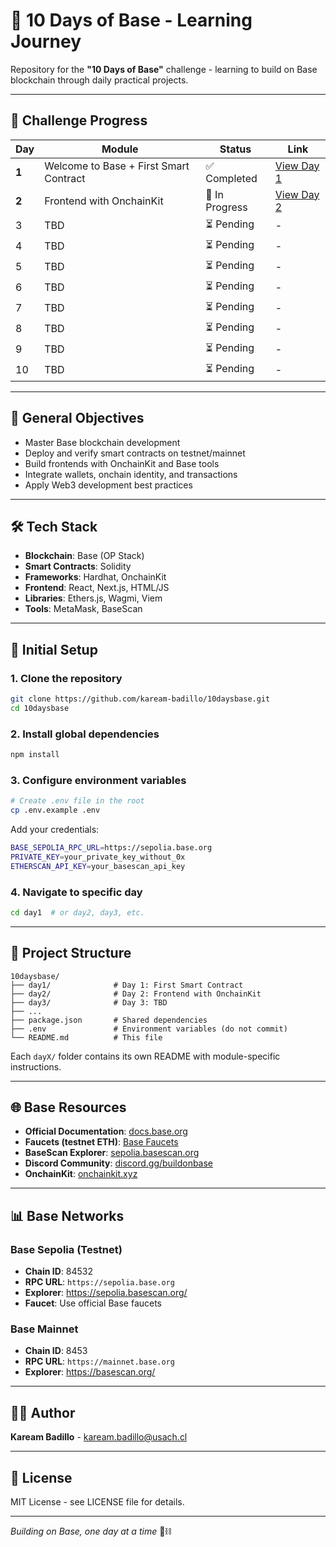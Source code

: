 # 🚀 10 Days of Base - Learning Journey

Repository for the **"10 Days of Base"** challenge - learning to build on Base blockchain through daily practical projects.

---

## 📅 Challenge Progress

| Day | Module | Status | Link |
|-----|--------|--------|------|
| **1** | Welcome to Base + First Smart Contract | ✅ Completed | [View Day 1](./day1/) |
| **2** | Frontend with OnchainKit | 🔄 In Progress | [View Day 2](./day2/) |
| 3 | TBD | ⏳ Pending | - |
| 4 | TBD | ⏳ Pending | - |
| 5 | TBD | ⏳ Pending | - |
| 6 | TBD | ⏳ Pending | - |
| 7 | TBD | ⏳ Pending | - |
| 8 | TBD | ⏳ Pending | - |
| 9 | TBD | ⏳ Pending | - |
| 10 | TBD | ⏳ Pending | - |

---

## 🎯 General Objectives

- Master Base blockchain development
- Deploy and verify smart contracts on testnet/mainnet
- Build frontends with OnchainKit and Base tools
- Integrate wallets, onchain identity, and transactions
- Apply Web3 development best practices

---

## 🛠️ Tech Stack

- **Blockchain**: Base (OP Stack)
- **Smart Contracts**: Solidity
- **Frameworks**: Hardhat, OnchainKit
- **Frontend**: React, Next.js, HTML/JS
- **Libraries**: Ethers.js, Wagmi, Viem
- **Tools**: MetaMask, BaseScan

---

## 🚀 Initial Setup

### 1. Clone the repository
```bash
git clone https://github.com/kaream-badillo/10daysbase.git
cd 10daysbase
```

### 2. Install global dependencies
```bash
npm install
```

### 3. Configure environment variables
```bash
# Create .env file in the root
cp .env.example .env
```

Add your credentials:
```bash
BASE_SEPOLIA_RPC_URL=https://sepolia.base.org
PRIVATE_KEY=your_private_key_without_0x
ETHERSCAN_API_KEY=your_basescan_api_key
```

### 4. Navigate to specific day
```bash
cd day1  # or day2, day3, etc.
```

---

## 📁 Project Structure

```
10daysbase/
├── day1/              # Day 1: First Smart Contract
├── day2/              # Day 2: Frontend with OnchainKit
├── day3/              # Day 3: TBD
├── ...
├── package.json       # Shared dependencies
├── .env               # Environment variables (do not commit)
└── README.md          # This file
```

Each `dayX/` folder contains its own README with module-specific instructions.

---

## 🌐 Base Resources

- **Official Documentation**: [docs.base.org](https://docs.base.org/)
- **Faucets (testnet ETH)**: [Base Faucets](https://docs.base.org/tools/network-faucets)
- **BaseScan Explorer**: [sepolia.basescan.org](https://sepolia.basescan.org/)
- **Discord Community**: [discord.gg/buildonbase](https://discord.gg/buildonbase)
- **OnchainKit**: [onchainkit.xyz](https://onchainkit.xyz/)

---

## 📊 Base Networks

### Base Sepolia (Testnet)
- **Chain ID**: 84532
- **RPC URL**: `https://sepolia.base.org`
- **Explorer**: https://sepolia.basescan.org/
- **Faucet**: Use official Base faucets

### Base Mainnet
- **Chain ID**: 8453
- **RPC URL**: `https://mainnet.base.org`
- **Explorer**: https://basescan.org/

---

## 👨‍💻 Author

**Kaream Badillo** - [kaream.badillo@usach.cl](mailto:kaream.badillo@usach.cl)

---

## 📄 License

MIT License - see LICENSE file for details.

---

*Building on Base, one day at a time* 🔵⛓️
